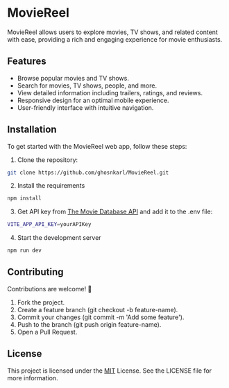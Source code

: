 # MovieReel

MovieReel allows users to explore movies, TV shows, and related content with ease, providing a rich and engaging experience for movie enthusiasts.

## Features

- Browse popular movies and TV shows.
- Search for movies, TV shows, people, and more.
- View detailed information including trailers, ratings, and reviews.
- Responsive design for an optimal mobile experience.
- User-friendly interface with intuitive navigation.

## Installation

To get started with the MovieReel web app, follow these steps:

1. Clone the repository:

```bash
git clone https://github.com/ghosnkarl/MovieReel.git
```

2. Install the requirements

```bash
npm install
```

3. Get API key from [The Movie Database API](https://www.themoviedb.org/) and add it to the .env file:

```bash
VITE_APP_API_KEY=yourAPIKey
```

4. Start the development server

```bash
npm run dev
```

## Contributing

Contributions are welcome! 🎉

1. Fork the project.
2. Create a feature branch (git checkout -b feature-name).
3. Commit your changes (git commit -m 'Add some feature').
4. Push to the branch (git push origin feature-name).
5. Open a Pull Request.

## License

This project is licensed under the [MIT](https://github.com/ghosnkarl/MovieReel/blob/main/LICENSE) License. See the LICENSE file for more information.
